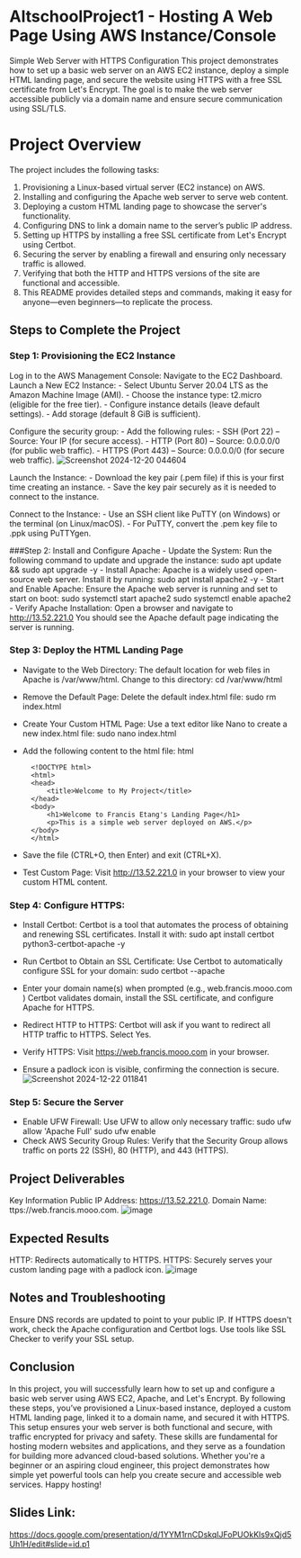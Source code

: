 # AltschoolProject1 - Hosting A Web Page Using AWS Instance/Console
Simple Web Server with HTTPS Configuration
This project demonstrates how to set up a basic web server on an AWS EC2 instance, deploy a simple HTML landing page, and secure the website using HTTPS with a free SSL certificate from Let's Encrypt. The goal is to make the web server accessible publicly via a domain name and ensure secure communication using SSL/TLS.

# Project Overview
The project includes the following tasks:

1. Provisioning a Linux-based virtual server (EC2 instance) on AWS.
2. Installing and configuring the Apache web server to serve web content.
3. Deploying a custom HTML landing page to showcase the server's functionality.
4. Configuring DNS to link a domain name to the server’s public IP address.
5. Setting up HTTPS by installing a free SSL certificate from Let's Encrypt using Certbot.
6. Securing the server by enabling a firewall and ensuring only necessary traffic is allowed.
7. Verifying that both the HTTP and HTTPS versions of the site are functional and accessible.
8. This README provides detailed steps and commands, making it easy for anyone—even beginners—to replicate the process.

## Steps to Complete the Project

### Step 1: Provisioning the EC2 Instance
Log in to the AWS Management Console:
    Navigate to the EC2 Dashboard.
    Launch a New EC2 Instance:
        - Select Ubuntu Server 20.04 LTS as the Amazon Machine Image (AMI).
        - Choose the instance type: t2.micro (eligible for the free tier).
        - Configure instance details (leave default settings).
        - Add storage (default 8 GiB is sufficient).
    
Configure the security group:
        - Add the following rules:
        - SSH (Port 22) – Source: Your IP (for secure access).
        - HTTP (Port 80) – Source: 0.0.0.0/0 (for public web traffic).
        - HTTPS (Port 443) – Source: 0.0.0.0/0 (for secure web traffic).
    ![Screenshot 2024-12-20 044604](https://github.com/user-attachments/assets/77b71f9e-ef62-48f1-9021-541ab2093ab4)

Launch the Instance:
        - Download the key pair (.pem file) if this is your first time creating an instance.
        - Save the key pair securely as it is needed to connect to the instance.

Connect to the Instance:
        - Use an SSH client like PuTTY (on Windows) or the terminal (on Linux/macOS).
        - For PuTTY, convert the .pem key file to .ppk using PuTTYgen.

###Step 2: Install and Configure Apache
        - Update the System: Run the following command to update and upgrade the instance:
                sudo apt update && sudo apt upgrade -y
        - Install Apache: Apache is a widely used open-source web server. Install it by running:
                sudo apt install apache2 -y
        - Start and Enable Apache: Ensure the Apache web server is running and set to start on boot:
                sudo systemctl start apache2
                sudo systemctl enable apache2
        - Verify Apache Installation:
                Open a browser and navigate to http://13.52.221.0
                You should see the Apache default page indicating the server is running.

### Step 3: Deploy the HTML Landing Page
- Navigate to the Web Directory: The default location for web files in Apache is /var/www/html. Change to this directory:
            cd /var/www/html
- Remove the Default Page: Delete the default index.html file:
            sudo rm index.html
- Create Your Custom HTML Page: Use a text editor like Nano to create a new index.html file:
            sudo nano index.html
- Add the following content to the html file:
html

        <!DOCTYPE html>
        <html>
        <head>
            <title>Welcome to My Project</title>
        </head>
        <body>
            <h1>Welcome to Francis Etang's Landing Page</h1>
            <p>This is a simple web server deployed on AWS.</p>
        </body>
        </html>
- Save the file (CTRL+O, then Enter) and exit (CTRL+X).
- Test Custom Page:
        Visit http://13.52.221.0 in your browser to view your custom HTML content.



### Step 4: Configure HTTPS:
- Install Certbot: Certbot is a tool that automates the process of obtaining and renewing SSL certificates. Install it with:
        sudo apt install certbot python3-certbot-apache -y
- Run Certbot to Obtain an SSL Certificate: Use Certbot to automatically configure SSL for your domain:
        sudo certbot --apache
- Enter your domain name(s) when prompted (e.g., web.francis.mooo.com )
        Certbot validates domain, install the SSL certificate, and configure Apache for HTTPS.
- Redirect HTTP to HTTPS: Certbot will ask if you want to redirect all HTTP traffic to HTTPS. Select Yes.

- Verify HTTPS:
    Visit https://web.francis.mooo.com in your browser.
- Ensure a padlock icon is visible, confirming the connection is secure.
![Screenshot 2024-12-22 011841](https://github.com/user-attachments/assets/73d7f020-c199-4ac2-b3a8-01959abacaaa)


### Step 5: Secure the Server
- Enable UFW Firewall: Use UFW to allow only necessary traffic:
      sudo ufw allow 'Apache Full'
      sudo ufw enable
- Check AWS Security Group Rules:
      Verify that the Security Group allows traffic on ports 22 (SSH), 80 (HTTP), and 443 (HTTPS).



## Project Deliverables
Key Information
Public IP Address:     https://13.52.221.0.
Domain Name:           ttps://web.francis.mooo.com.
![image](https://github.com/user-attachments/assets/5600a810-d973-48ff-893c-e930dba275a0)




## Expected Results
HTTP: Redirects automatically to HTTPS.
HTTPS: Securely serves your custom landing page with a padlock icon.
![image](https://github.com/user-attachments/assets/b8280eb7-e3b8-4d49-9942-84612d502ecf)



## Notes and Troubleshooting
Ensure DNS records are updated to point to your public IP.
If HTTPS doesn't work, check the Apache configuration and Certbot logs.
Use tools like SSL Checker to verify your SSL setup.

## Conclusion
In this project, you will successfully learn how to set up and configure a basic web server using AWS EC2, Apache, and Let's Encrypt. By following these steps, you’ve provisioned a Linux-based instance, deployed a custom HTML landing page, linked it to a domain name, and secured it with HTTPS. This setup ensures your web server is both functional and secure, with traffic encrypted for privacy and safety. These skills are fundamental for hosting modern websites and applications, and they serve as a foundation for building more advanced cloud-based solutions. Whether you're a beginner or an aspiring cloud engineer, this project demonstrates how simple yet powerful tools can help you create secure and accessible web services. Happy hosting!

## Slides Link:
https://docs.google.com/presentation/d/1YYM1rnCDskqIJFoPUOkKls9xQjd5Uh1H/edit#slide=id.p1


